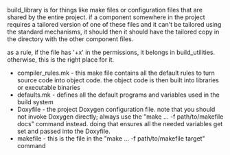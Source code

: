 build_library is for things like make files or configuration files that
are shared by the entire project. if a component somewhere in the 
project requires a tailored version of one of these files and it 
can't be tailored using the standard mechanisms, it should then it
should have the tailored copy in the directory with the other 
component files.

as a rule, if the file has '+x' in the permissions, it belongs in
build_utilities. otherwise, this is the right place for it.

* compiler_rules.mk - this make file contains all the default rules to
turn source code into object code. the object code is then built into
libraries or executable binaries
* defaults.mk - defines all the default programs and variables used in the
build system
* Doxyfile - the project Doxygen configuration file. note that you should not
invoke Doxygen directly; always use the "make ... -f path/to/makefile docs"
command instead. doing that ensures all the needed variables get set and passed
into the Doxyfile.
* makefile - this is the file in the "make ... -f path/to/makefile target"
command